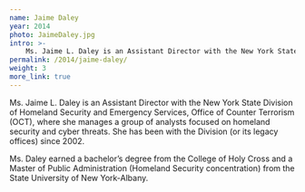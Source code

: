 ```yaml
---
name: Jaime Daley
year: 2014
photo: JaimeDaley.jpg
intro: >-
    Ms. Jaime L. Daley is an Assistant Director with the New York State Division of Homeland Security and Emergency Services, Office of Counter Terrorism (OCT), where she manages a group of analysts focused on homeland security and cyber threats.
permalink: /2014/jaime-daley/
weight: 3
more_link: true
---
```


Ms. Jaime L. Daley is an Assistant Director with the New York State Division of Homeland Security and Emergency Services, Office of Counter Terrorism (OCT), where she manages a group of analysts focused on homeland security and cyber threats. She has been with the Division (or its legacy offices) since 2002.

Ms. Daley earned a bachelor’s degree from the College of Holy Cross and a Master of Public Administration (Homeland Security concentration) from the State University of New York-Albany.